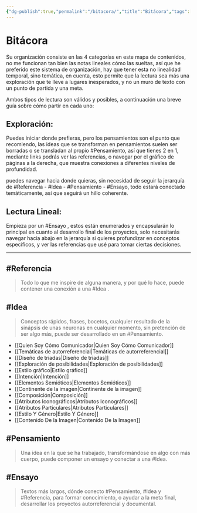 ```yaml
---
{"dg-publish":true,"permalink":"/bitacora/","title":"Bitácora","tags":["Referencia","Idea","Pensamiento","Ensayo"],"created":"2023-04-21T15:36:09.876-05:00","updated":"2023-04-25T12:58:43.148-05:00"}
---
```



# Bitácora

Su organización consiste en las 4 categorías en este mapa de contenidos, no me funcionan tan bien las notas lineales cómo las sueltas, así que he preferido este sistema de organización, hay que tener esta no linealidad temporal, sino temática, en cuenta, esto permite que la lectura sea más una exploración que te lleve a lugares inesperados, y no un muro de texto con un punto de partida y una meta.

Ambos tipos de lectura son válidos y posibles, a continuación una breve guía sobre cómo partir en cada uno:

## Exploración:

Puedes iniciar donde prefieras, pero los pensamientos son el punto que recomiendo, las ideas que se transforman en pensamientos suelen ser borradas o se transladan al propio #Pensamiento, así que tienes 2 en 1, mediante links podrás ver las referencias, o navegar por el gráfico de páginas a la derecha, que muestra conexiones a diferentes niveles de profundidad.

puedes navegar hacia donde quieras, sin necesidad de seguir la jerarquía de #Referencia - #Idea - #Pensamiento - #Ensayo, todo estará conectado temáticamente, así que seguirá un hillo coherente.

## Lectura Lineal:

Empieza por un #Ensayo , estos están enumerados y encapsularán lo principal en cuanto al desarrollo final de los proyectos, solo necesitarás navegar hacia abajo en la jerarquía si quieres profundizar en conceptos específicos, y ver las referencias que usé para tomar ciertas decisiones.

- - - 

## #Referencia

> Todo lo que me inspire de alguna manera, y por qué lo hace, puede contener una conexión a una #Idea .

## #Idea

> Conceptos rápidos, frases, bocetos, cualquier resultado de la sinápsis de unas neuronas en cualquier momento, sin pretención de ser algo más, puede ser desarrollado en un #Pensamiento.

- [[Quien Soy Cómo Comunicador\|Quien Soy Cómo Comunicador]]
- [[Temáticas de autorreferencial\|Temáticas de autorreferencial]]
- [[Diseño de triadas\|Diseño de triadas]]
- [[Exploración de posibilidades\|Exploración de posibilidades]]
- [[Estilo gráfico\|Estilo gráfico]]
- [[Intención\|Intención]]
- [[Elementos Semióticos\|Elementos Semióticos]]
- [[Continente de la imagen\|Continente de la imagen]]
- [[Composición\|Composición]]
- [[Atributos Iconográficos\|Atributos Iconográficos]]
- [[Atributos Particulares\|Atributos Particulares]]
- [[Estilo Y Género\|Estilo Y Género]]
- [[Contenido De la Imagen\|Contenido De la Imagen]]

## #Pensamiento

> Una idea en la que se ha trabajado, transformándose en algo con más cuerpo, puede componer un ensayo y conectar a una #Idea.

## #Ensayo

> Textos más largos, dónde conecto #Pensamiento, #Idea y #Referencia, para formar conocimiento, o ayudar a la meta final, desarrollar los proyectos autorreferencial y documental.
